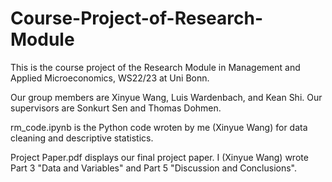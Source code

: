 # Course-Project-of-Research-Module
This is the course project of the Research Module in Management and Applied Microeconomics, WS22/23 at Uni Bonn.

Our group members are Xinyue Wang, Luis Wardenbach, and Kean Shi. Our supervisors are Sonkurt Sen and Thomas Dohmen.

rm_code.ipynb is the Python code wroten by me (Xinyue Wang) for data cleaning and descriptive statistics.

Project Paper.pdf displays our final project paper. I (Xinyue Wang) wrote Part 3 "Data and Variables" and Part 5 "Discussion and Conclusions".
